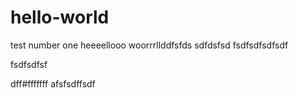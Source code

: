# hello-world
test number one
heeeellooo woorrrllddfsfds
sdfdsfsd
fsdfsdfsdfsdf

fsdfsdfsf


dff#fffffff
afsfsdffsdf
